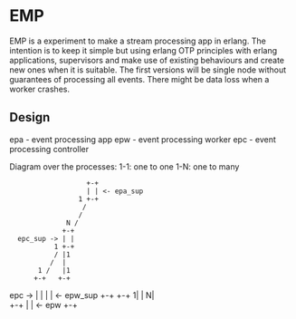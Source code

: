 EMP
===
EMP is a experiment to make a stream processing app in erlang.  The
intention is to keep it simple but using erlang OTP principles with
erlang applications, supervisors and make use of existing behaviours
and create new ones when it is suitable. The first versions will be
single node without guarantees of processing all events.  There might
be data loss when a worker crashes.

Design
------
epa - event processing app
epw - event processing worker
epc - event processing controller

Diagram over the processes:
1-1: one to one
1-N: one to many

                       +-+
                       | | <- epa_sup
                     1 +-+
                      /
                     /
                  N /
                 +-+
      epc_sup -> | |
               1 +-+
		       / |1
              /  |
	       1 /   |1
	      +-+   +-+
   epc -> | |   | | <- epw_sup
	      +-+   +-+
	            1|
	             |
                N|  
                +-+
                | | <- epw
                +-+